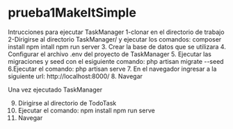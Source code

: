 # prueba1MakeItSimple
Intrucciones para ejecutar TaskManager
1-clonar en el directorio de trabajo
2-Dirigirse al directorio TaskManager/ y ejecutar los comandos:
  composer install
  npm intall
  npm run server
3. Crear la base de datos que se utilizara
4. Configurar el archivo .env del proyecto de TaskManager
5. Ejecutar las migraciones y seed con el esiguiente comando:
  php artisan migrate --seed
6.Ejecutar el comando:
  php artisan serve
7. En el navegador ingresar a la siguiente url:
   http://localhost:8000/
8. Navegar

Una vez ejecutado TaskManager

9. Dirigirse al directorio de TodoTask
10. Ejecutar el comando:
    npm install
    npm run serve
11. Navegar
